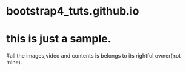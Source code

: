 # bootstrap4_tuts.github.io

# this is just a sample.

#all the images,video and contents is belongs to its rightful owner(not mine).
